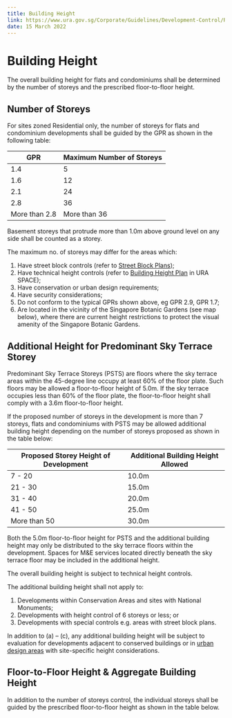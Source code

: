 ```yaml
---
title: Building Height
link: https://www.ura.gov.sg/Corporate/Guidelines/Development-Control/Residential/Flats-Condominiums/Building-Height
date: 15 March 2022
---
```


# Building Height

The overall building height for flats and condominiums shall be determined by the number of storeys and the prescribed floor-to-floor height.

## Number of Storeys

For sites zoned Residential only, the number of storeys for flats and condominium developments shall be guided by the GPR as shown in the following table:

**GPR** | **Maximum Number of Storeys**
--- | ---
1.4 | 5
1.6 | 12
2.1 | 24
2.8 | 36
More than 2.8 | More than 36

Basement storeys that protrude more than 1.0m above ground level on any side shall be counted as a storey.

The maximum no. of storeys may differ for the areas which:

1. Have street block controls (refer to [Street Block Plans](https://www.ura.gov.sg/Corporate/Guidelines/Development-Control/Residential/Flats-Condominiums/Street-Block-Plans));
2. Have technical height controls (refer to [Building Height Plan](https://www.ura.gov.sg/maps/?service=BH) in URA SPACE);
3. Have conservation or urban design requirements;
4. Have security considerations;
5. Do not conform to the typical GPRs shown above, eg GPR 2.9, GPR 1.7;
6. Are located in the vicinity of the Singapore Botanic Gardens (see map below), where there are current height restrictions to protect the visual amenity of the Singapore Botanic Gardens.

## Additional Height for Predominant Sky Terrace Storey

Predominant Sky Terrace Storeys (PSTS) are floors where the sky terrace areas within the 45-degree line occupy at least 60% of the floor plate. Such floors may be allowed a floor-to-floor height of 5.0m. If the sky terrace occupies less than 60% of the floor plate, the floor-to-floor height shall comply with a 3.6m floor-to-floor height.

If the proposed number of storeys in the development is more than 7 storeys, flats and condominiums with PSTS may be allowed additional building height depending on the number of storeys proposed as shown in the table below:

**Proposed Storey Height of Development** | **Additional Building Height Allowed**
--- | ---
7 - 20 | 10.0m
21 - 30 | 15.0m
31 - 40 | 20.0m
41 - 50 | 25.0m
More than 50 | 30.0m

Both the 5.0m floor-to-floor height for PSTS and the additional building height may only be distributed to the sky terrace floors within the development. Spaces for M&E services located directly beneath the sky terrace floor may be included in the additional height.

The overall building height is subject to technical height controls.

The additional building height shall not apply to:

1. Developments within Conservation Areas and sites with National Monuments;
2. Developments with height control of 6 storeys or less; or
3. Developments with special controls e.g. areas with street block plans.

In addition to (a) – (c), any additional building height will be subject to evaluation for developments adjacent to conserved buildings or in [urban design areas](https://www.ura.gov.sg/Corporate/Guidelines/Urban-Design) with site-specific height considerations.

## Floor-to-Floor Height & Aggregate Building Height

In addition to the number of storeys control, the individual storeys shall be guided by the prescribed floor-to-floor height as shown in the table below.


